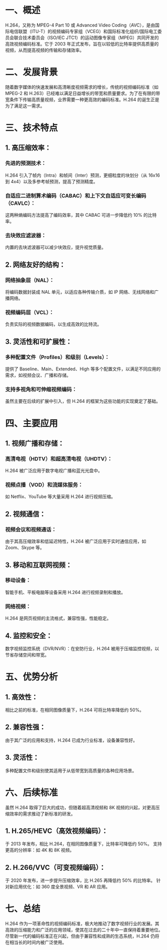 # 一、概述
H.264，又称为 MPEG-4 Part 10 或 Advanced Video Coding（AVC），是由国际电信联盟（ITU-T）的视频编码专家组（VCEG）和国际标准化组织/国际电工委员会联合技术委员会（ISO/IEC JTC1）的运动图像专家组（MPEG）共同开发的高效视频编码标准。它于 2003 年正式发布，旨在以较低的比特率提供高质量的视频，从而提高视频的传输和存储效率。

# 二、发展背景
随着数字媒体的快速发展和高清晰度视频需求的增长，传统的视频编码标准（如 MPEG-2 和 H.263）已经难以满足日益增长的带宽和质量要求。为了在有限的带宽条件下传输高质量视频，业界需要一种更高效的编码标准。H.264 的诞生正是为了满足这一需求。

# 三、技术特点

## 1. 高压缩效率：
### 先进的预测技术：
H.264 引入了帧内（Intra）和帧间（Inter）预测，更细粒度的块划分（从 16x16 到 4x4）以及多参考帧预测，提高了预测精度。
### 自适应二进制算术编码（CABAC）和上下文自适应可变长编码（CAVLC）：
这两种熵编码方法提高了编码效率，其中 CABAC 可进一步降低约 10% 的比特率。
### 去块效应滤波器：
内置的去块滤波器可以减少块效应，提升视觉质量。
## 2. 网络友好的结构：
### 网络抽象层（NAL）：
将编码数据封装成 NAL 单元，以适应各种传输介质，如 IP 网络、无线网络和广播网络。
### 视频编码层（VCL）：
负责实际的视频数据编码，以生成高效的比特流。
## 3. 灵活性和可扩展性：
### 多种配置文件（Profiles）和级别（Levels）：
提供了 Baseline、Main、Extended、High 等多个配置文件，以满足不同应用的需求，如视频会议、广播和存储。
### 支持多视角和可伸缩视频编码：
虽然主要在后续的扩展中引入，但 H.264 的框架为这些功能的实现奠定了基础。
# 四、主要应用

## 1. 视频广播和存储：

### 高清电视（HDTV）和超高清电视（UHDTV）：
H.264 被广泛应用于数字电视广播和蓝光光盘中。
### 视频点播（VOD）和流媒体服务：
如 Netflix、YouTube 等大量采用 H.264 进行视频压缩。
## 2. 视频通信：

### 视频会议和视频通话：
由于其高压缩效率和低延迟特性，H.264 被广泛应用于实时通信应用，如 Zoom、Skype 等。
## 3. 移动和互联网视频：

### 移动设备：
智能手机、平板电脑等设备采用 H.264 进行视频录制和播放。
### 网络视频：
H.264 是网页视频的主流格式，兼容性强，性能稳定。
## 4. 监控和安全：

数字视频监控系统（DVR/NVR）：在安防行业，H.264 被用于压缩监控视频，以节省存储空间和带宽。
# 五、优势分析

## 1. 高效性：
相比之前的标准，在相同图像质量下，H.264 可将比特率降低约 50%。
## 2. 兼容性强：
由于其广泛的应用和支持，H.264 已成为行业标准，设备兼容性好。
## 3. 灵活性：
多种配置文件和级别使其适用于从低带宽到高质量的各种应用场景。
# 六、后续标准

虽然 H.264 取得了巨大的成功，但随着超高清视频和 8K 视频的兴起，对更高压缩效率的需求推动了新标准的研发。

## 1. H.265/HEVC（高效视频编码）：

于 2013 年发布，相比 H.264，在相同图像质量下，比特率可降低约 50%。
支持更高的分辨率：如 4K 和 8K 视频。
## 2. H.266/VVC（可变视频编码）：

于 2020 年发布，进一步提升压缩效率，比 H.265 再降低约 50% 的比特率。
针对新应用优化：如 360 度全景视频、VR 和 AR 应用。
# 七、总结

H.264 作为一项革命性的视频编码标准，极大地推动了数字视频行业的发展。其高效的压缩能力和广泛的应用领域，使其在过去的二十年中一直保持着重要地位。尽管新一代的编码标准正在兴起，但由于兼容性和成熟的生态系统，H.264 仍将在相当长的时间内被广泛使用。
